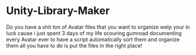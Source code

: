 # Unity-Library-Maker
Do you have a shit ton of Avatar files that you want to organize welp your in luck cause i just spent 3 days of my life scouring gumroad documenting every Avatar ever to have a script automatically sort them and organize them all you have to do is put the files in the right place!
